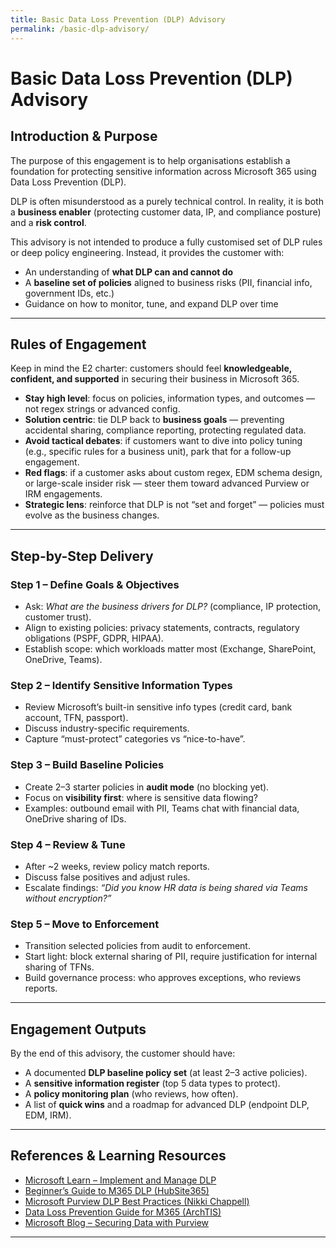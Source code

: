 ```yaml
---
title: Basic Data Loss Prevention (DLP) Advisory
permalink: /basic-dlp-advisory/
---
```


# Basic Data Loss Prevention (DLP) Advisory

## Introduction & Purpose

The purpose of this engagement is to help organisations establish a foundation for protecting sensitive information across Microsoft 365 using Data Loss Prevention (DLP).  

DLP is often misunderstood as a purely technical control. In reality, it is both a **business enabler** (protecting customer data, IP, and compliance posture) and a **risk control**.  

This advisory is not intended to produce a fully customised set of DLP rules or deep policy engineering. Instead, it provides the customer with:  
- An understanding of **what DLP can and cannot do**  
- A **baseline set of policies** aligned to business risks (PII, financial info, government IDs, etc.)  
- Guidance on how to monitor, tune, and expand DLP over time  

---

## Rules of Engagement

Keep in mind the E2 charter: customers should feel **knowledgeable, confident, and supported** in securing their business in Microsoft 365.

- **Stay high level**: focus on policies, information types, and outcomes — not regex strings or advanced config.  
- **Solution centric**: tie DLP back to **business goals** — preventing accidental sharing, compliance reporting, protecting regulated data.  
- **Avoid tactical debates**: if customers want to dive into policy tuning (e.g., specific rules for a business unit), park that for a follow-up engagement.  
- **Red flags**: if a customer asks about custom regex, EDM schema design, or large-scale insider risk — steer them toward advanced Purview or IRM engagements.  
- **Strategic lens**: reinforce that DLP is not “set and forget” — policies must evolve as the business changes.  

---

## Step-by-Step Delivery

### Step 1 – Define Goals & Objectives
- Ask: *What are the business drivers for DLP?* (compliance, IP protection, customer trust).  
- Align to existing policies: privacy statements, contracts, regulatory obligations (PSPF, GDPR, HIPAA).  
- Establish scope: which workloads matter most (Exchange, SharePoint, OneDrive, Teams).  

### Step 2 – Identify Sensitive Information Types
- Review Microsoft’s built-in sensitive info types (credit card, bank account, TFN, passport).  
- Discuss industry-specific requirements.  
- Capture “must-protect” categories vs “nice-to-have”.  

### Step 3 – Build Baseline Policies
- Create 2–3 starter policies in **audit mode** (no blocking yet).  
- Focus on **visibility first**: where is sensitive data flowing?  
- Examples: outbound email with PII, Teams chat with financial data, OneDrive sharing of IDs.  

### Step 4 – Review & Tune
- After ~2 weeks, review policy match reports.  
- Discuss false positives and adjust rules.  
- Escalate findings: *“Did you know HR data is being shared via Teams without encryption?”*  

### Step 5 – Move to Enforcement
- Transition selected policies from audit to enforcement.  
- Start light: block external sharing of PII, require justification for internal sharing of TFNs.  
- Build governance process: who approves exceptions, who reviews reports.  

---

## Engagement Outputs

By the end of this advisory, the customer should have:  
- A documented **DLP baseline policy set** (at least 2–3 active policies).  
- A **sensitive information register** (top 5 data types to protect).  
- A **policy monitoring plan** (who reviews, how often).  
- A list of **quick wins** and a roadmap for advanced DLP (endpoint DLP, EDM, IRM).  

---

## References & Learning Resources

- [Microsoft Learn – Implement and Manage DLP](https://learn.microsoft.com/en-us/training/paths/purview-implement-manage-dlp/)  
- [Beginner’s Guide to M365 DLP (HubSite365)](https://www.hubsite365.com/en-ww/crm-pages/data-loss-prevention-in-microsoft-365-easy-guide-for-beginners-01a76489-6ca2-405e-b57a-afc94ad6f880.htm)  
- [Microsoft Purview DLP Best Practices (Nikki Chappell)](https://nikkichapple.com/microsoft-purview-dlp-best-practices/)  
- [Data Loss Prevention Guide for M365 (ArchTIS)](https://www.archtis.com/data-loss-prevention-guide-for-microsoft-365-and-sharepoint/)  
- [Microsoft Blog – Securing Data with Purview](https://www.microsoft.com/en-us/security/blog/2025/04/25/explore-practical-best-practices-to-secure-your-data-with-microsoft-purview/)  

---

